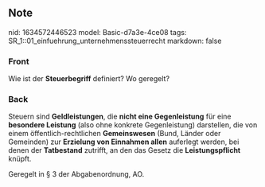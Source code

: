 ## Note
nid: 1634572446523
model: Basic-d7a3e-4ce08
tags: SR_1::01_einfuehrung_unternehmenssteuerrecht
markdown: false

### Front
Wie ist der <b>Steuerbegriff</b> definiert? Wo geregelt?

### Back
Steuern sind <b>Geldleistungen</b>, die <b>nicht eine
Gegenleistung</b> für eine <b>besondere Leistung</b> (also ohne
konkrete Gegenleistung) darstellen, die von einem
öffentlich-rechtlichen <b>Gemeinswesen</b> (Bund, Länder oder
Gemeinden) zur <b>Erzielung von Einnahmen allen</b> auferlegt
werden, bei denen der <b>Tatbestand</b> zutrifft, an den das Gesetz
die <b>Leistungspflicht</b> knüpft.
<div>
  Geregelt in § 3 der Abgabenordnung, AO.
</div>
